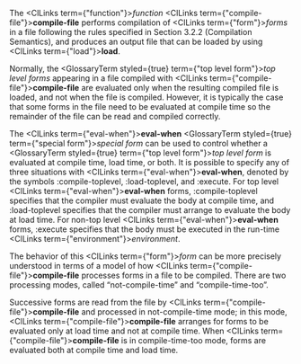 



The <ClLinks  term={"function"}><i>function</i></ClLinks> <ClLinks  term={"compile-file"}><b>compile-file</b></ClLinks> performs compilation of <ClLinks  term={"form"}><i>forms</i></ClLinks> in a file following the rules specified in Section 3.2.2 (Compilation Semantics), and produces an output file that can be loaded by using <ClLinks  term={"load"}><b>load</b></ClLinks>. 



Normally, the <GlossaryTerm styled={true} term={"top level form"}><i>top level forms</i></GlossaryTerm> appearing in a file compiled with <ClLinks  term={"compile-file"}><b>compile-file</b></ClLinks> are evaluated only when the resulting compiled file is loaded, and not when the file is compiled. However, it is typically the case that some forms in the file need to be evaluated at compile time so the remainder of the file can be read and compiled correctly.  







The <ClLinks  term={"eval-when"}><b>eval-when</b></ClLinks> <GlossaryTerm styled={true} term={"special form"}><i>special form</i></GlossaryTerm> can be used to control whether a <GlossaryTerm styled={true} term={"top level form"}><i>top level form</i></GlossaryTerm> is evaluated at compile time, load time, or both. It is possible to specify any of three situations with <ClLinks  term={"eval-when"}><b>eval-when</b></ClLinks>, denoted by the symbols :compile-toplevel, :load-toplevel, and :execute. For top level <ClLinks  term={"eval-when"}><b>eval-when</b></ClLinks> forms, :compile-toplevel specifies that the compiler must evaluate the body at compile time, and :load-toplevel specifies that the compiler must arrange to evaluate the body at load time. For non-top level <ClLinks  term={"eval-when"}><b>eval-when</b></ClLinks> forms, :execute specifies that the body must be executed in the run-time <ClLinks  term={"environment"}><i>environment</i></ClLinks>. 



The behavior of this <ClLinks  term={"form"}><i>form</i></ClLinks> can be more precisely understood in terms of a model of how <ClLinks  term={"compile-file"}><b>compile-file</b></ClLinks> processes forms in a file to be compiled. There are two processing modes, called “not-compile-time” and “compile-time-too”. 



Successive forms are read from the file by <ClLinks  term={"compile-file"}><b>compile-file</b></ClLinks> and processed in not-compile-time mode; in this mode, <ClLinks  term={"compile-file"}><b>compile-file</b></ClLinks> arranges for forms to be evaluated only at load time and not at compile time. When <ClLinks  term={"compile-file"}><b>compile-file</b></ClLinks> is in compile-time-too mode, forms are evaluated both at compile time and load time. 



